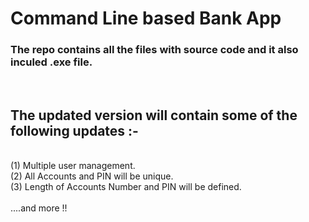 <h1>Command Line based Bank App</h1>
<h3>The repo contains all the files with source code and it also inculed .exe file.</h3><br>
<h2>The updated version will contain some of the following updates :-</h2><br>
(1) Multiple user management.<br>
(2) All Accounts and PIN will be unique.<br>
(3) Length of Accounts Number and PIN will be defined.<br>
<br>
....and more !!

